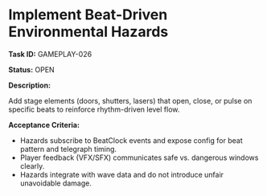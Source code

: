 # Implement Beat-Driven Environmental Hazards

**Task ID:** GAMEPLAY-026

**Status:** OPEN

**Description:**

Add stage elements (doors, shutters, lasers) that open, close, or pulse on specific beats to reinforce rhythm-driven level flow.

**Acceptance Criteria:**

- Hazards subscribe to BeatClock events and expose config for beat pattern and telegraph timing.
- Player feedback (VFX/SFX) communicates safe vs. dangerous windows clearly.
- Hazards integrate with wave data and do not introduce unfair unavoidable damage.
